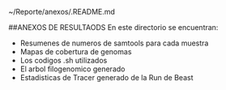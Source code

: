 
~/Reporte/anexos/.README.md

##ANEXOS DE RESULTAODS
En este directorio se encuentran:
* Resumenes de numeros de samtools para cada muestra
* Mapas de cobertura de genomas
* Los codigos .sh utilizados
* El arbol filogenomico generado
* Estadisticas de Tracer generado de la Run de Beast
